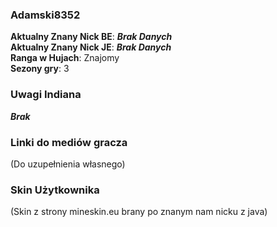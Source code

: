 ### Adamski8352

**Aktualny Znany Nick BE**:  ***Brak Danych*** <br>
**Aktualny Znany Nick JE**:  ***Brak Danych*** <br>
**Ranga w Hujach**: Znajomy <br>
**Sezony gry**: 3 <br>

### Uwagi Indiana

***Brak***

### Linki do mediów gracza

(Do uzupełnienia własnego)

### Skin Użytkownika

(Skin z strony mineskin.eu brany po znanym nam nicku z java) <br>

[//]: # (![Head]&#40;https://mineskin.eu/headhelm/NICK/90.png&#41;)

[//]: # (![Head]&#40;https://mineskin.eu/head/NICK/90.png&#41;)

[//]: # (![Skin]&#40;https://mineskin.eu/armor/bust/NICK/90.png&#41;)

[//]: # (![Skin]&#40;https://mineskin.eu/bust/NICK/90.png&#41;)

